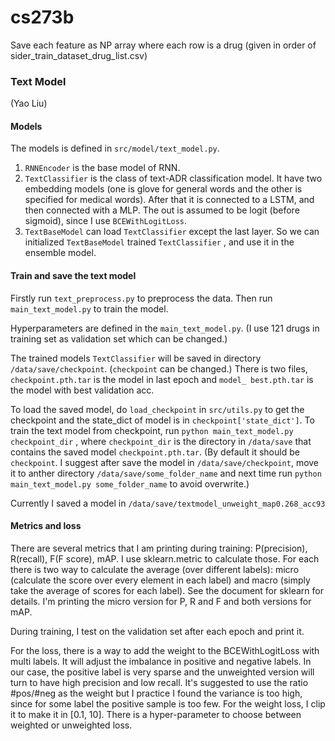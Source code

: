 # cs273b

Save each feature as NP array where each row is a drug (given in order of sider_train_dataset_drug_list.csv)

### Text Model

(Yao Liu)

#### Models
The models is defined in ```src/model/text_model.py```. 

1. ```RNNEncoder``` is the base model of RNN. 
2. ```TextClassifier``` is the class of text-ADR classification 
model. It have two embedding models (one is glove for general
 words and the other is specified for medical words). After that 
 it is connected to a LSTM, and then connected with a MLP.
  The out is assumed to be logit (before sigmoid), since I use 
  ```BCEWithLogitLoss```.
3. ```TextBaseModel``` can load ```TextClassifier``` except the last layer.
So we can initialized ```TextBaseModel``` trained ```TextClassifier```
, and use it in the ensemble model.

#### Train and save the text model

Firstly run ```text_preprocess.py``` to preprocess the data. 
Then run ```main_text_model.py``` to train the model.

Hyperparameters are defined in the ```main_text_model.py```. (I use
121 drugs in training set as validation set which can be changed.)

The trained models ```TextClassifier``` will be saved in directory
```/data/save/checkpoint```. 
(```checkpoint``` can be changed.) There is two files, 
```checkpoint.pth.tar``` is the model in last epoch and ```model_
best.pth.tar``` is the model with best validation acc.

To load the saved model, do ```load_checkpoint``` in 
```src/utils.py``` to get the checkpoint and the state_dict of model is in
```checkpoint['state_dict']```. To train the 
text model from checkpoint, run ```python main_text_model.py checkpoint_dir```
, where ```checkpoint_dir``` is the directory in ```/data/save``` that
 contains the saved model ```checkpoint.pth.tar```. 
 (By default it should be ```checkpoint```. I suggest after save 
 the model in ```/data/save/checkpoint```, move it to anther 
 directory ```/data/save/some_folder_name``` and next time
 run ```python main_text_model.py some_folder_name``` to avoid overwrite.) 

Currently I saved a model in 
```/data/save/textmodel_unweight_map0.268_acc93```

#### Metrics and loss

There are several metrics that I am printing during training: P(precision),
R(recall), F(F score), mAP. I use sklearn.metric to calculate those. 
For each there is two way to calculate the average
(over different labels): micro (calculate the score over every element in
each label) and macro (simply take the average of scores for each label). 
See the document for sklearn for details. I'm printing the micro version for P, R and F
and both versions for mAP.

During training, I test on the validation set after each epoch and print it.

For the loss, there is a way to add the weight to the BCEWithLogitLoss with
multi labels. It will adjust the imbalance in positive and negative labels.
In our case, the positive label is very sparse and the unweighted version will
turn to have high precision and low recall. It's suggested to use the ratio #pos/#neg
as the weight but I practice I found the variance is too high, since for 
some label the positive sample is too few. For the weight loss, 
I clip it to make it in [0.1, 10]. There is a hyper-parameter to choose
between weighted or unweighted loss.


